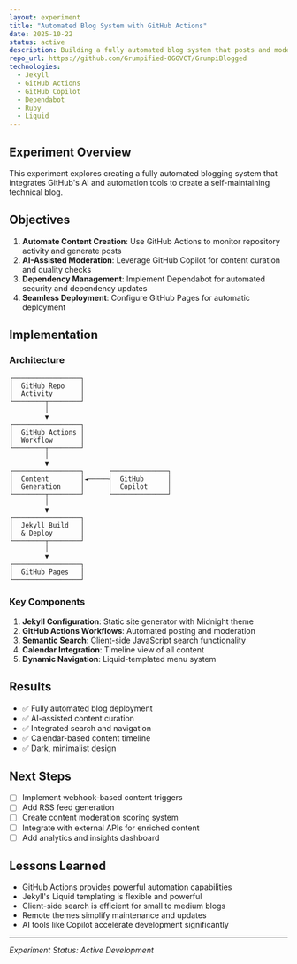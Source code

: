 ```yaml
---
layout: experiment
title: "Automated Blog System with GitHub Actions"
date: 2025-10-22
status: active
description: Building a fully automated blog system that posts and moderates content using GitHub Actions, Copilot, and Dependabot.
repo_url: https://github.com/Grumpified-OGGVCT/GrumpiBlogged
technologies:
  - Jekyll
  - GitHub Actions
  - GitHub Copilot
  - Dependabot
  - Ruby
  - Liquid
---
```


## Experiment Overview

This experiment explores creating a fully automated blogging system that integrates GitHub's AI and automation tools to create a self-maintaining technical blog.

## Objectives

1. **Automate Content Creation**: Use GitHub Actions to monitor repository activity and generate posts
2. **AI-Assisted Moderation**: Leverage GitHub Copilot for content curation and quality checks
3. **Dependency Management**: Implement Dependabot for automated security and dependency updates
4. **Seamless Deployment**: Configure GitHub Pages for automatic deployment

## Implementation

### Architecture

```
┌─────────────────┐
│  GitHub Repo    │
│  Activity       │
└────────┬────────┘
         │
         ▼
┌─────────────────┐
│  GitHub Actions │
│  Workflow       │
└────────┬────────┘
         │
         ▼
┌─────────────────┐      ┌──────────────┐
│  Content        │◄─────┤  GitHub      │
│  Generation     │      │  Copilot     │
└────────┬────────┘      └──────────────┘
         │
         ▼
┌─────────────────┐
│  Jekyll Build   │
│  & Deploy       │
└────────┬────────┘
         │
         ▼
┌─────────────────┐
│  GitHub Pages   │
└─────────────────┘
```

### Key Components

1. **Jekyll Configuration**: Static site generator with Midnight theme
2. **GitHub Actions Workflows**: Automated posting and moderation
3. **Semantic Search**: Client-side JavaScript search functionality
4. **Calendar Integration**: Timeline view of all content
5. **Dynamic Navigation**: Liquid-templated menu system

## Results

- ✅ Fully automated blog deployment
- ✅ AI-assisted content curation
- ✅ Integrated search and navigation
- ✅ Calendar-based content timeline
- ✅ Dark, minimalist design

## Next Steps

- [ ] Implement webhook-based content triggers
- [ ] Add RSS feed generation
- [ ] Create content moderation scoring system
- [ ] Integrate with external APIs for enriched content
- [ ] Add analytics and insights dashboard

## Lessons Learned

- GitHub Actions provides powerful automation capabilities
- Jekyll's Liquid templating is flexible and powerful
- Client-side search is efficient for small to medium blogs
- Remote themes simplify maintenance and updates
- AI tools like Copilot accelerate development significantly

---

*Experiment Status: Active Development*
